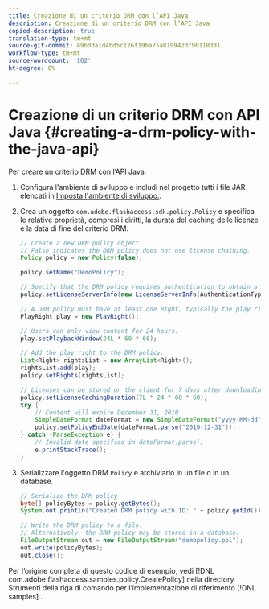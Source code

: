 ```yaml
---
title: Creazione di un criterio DRM con l’API Java
description: Creazione di un criterio DRM con l’API Java
copied-description: true
translation-type: tm+mt
source-git-commit: 89bdda1d4bd5c126f19ba75a819942df901183d1
workflow-type: tm+mt
source-wordcount: '102'
ht-degree: 0%

---
```



# Creazione di un criterio DRM con API Java {#creating-a-drm-policy-with-the-java-api}

Per creare un criterio DRM con l’API Java:

1. Configura l&#39;ambiente di sviluppo e includi nel progetto tutti i file JAR elencati in [Imposta l&#39;ambiente di sviluppo.](../../protecting-content/setting-up-the-sdk/setup-dev-env.md).
1. Crea un oggetto `com.adobe.flashaccess.sdk.policy.Policy` e specifica le relative proprietà, compresi i diritti, la durata del caching delle licenze e la data di fine del criterio DRM.

   ```java
   // Create a new DRM policy object.  
   // False indicates the DRM policy does not use license chaining.  
   Policy policy = new Policy(false);  
   
   policy.setName("DemoPolicy");  
   
   // Specify that the DRM policy requires authentication to obtain a license.  
   policy.setLicenseServerInfo(new LicenseServerInfo(AuthenticationType.UsernamePassword));  
   
   // A DRM policy must have at least one Right, typically the play right  
   PlayRight play = new PlayRight();  
   
   // Users can only view content for 24 hours.  
   play.setPlaybackWindow(24L * 60 * 60);  
   
   // Add the play right to the DRM policy.  
   List<Right> rightsList = new ArrayList<Right>();  
   rightsList.add(play);  
   policy.setRights(rightsList);  
   
   // Licenses can be stored on the client for 7 days after downloading  
   policy.setLicenseCachingDuration(7L * 24 * 60 * 60);  
   try {  
       // Content will expire December 31, 2010  
       SimpleDateFormat dateFormat = new SimpleDateFormat("yyyy-MM-dd");  
       policy.setPolicyEndDate(dateFormat.parse("2010-12-31"));  
   } catch (ParseException e) {  
       // Invalid date specified in dateFormat.parse()  
       e.printStackTrace();  
   } 
   ```

1. Serializzare l&#39;oggetto DRM `Policy` e archiviarlo in un file o in un database.

   ```java
   // Serialize the DRM policy  
   byte[] policyBytes = policy.getBytes();  
   System.out.println("Created DRM policy with ID: " + policy.getId());  
   
   // Write the DRM policy to a file.   
   // Alternatively, the DRM policy may be stored in a database.  
   FileOutputStream out = new FileOutputStream("demopolicy.pol");  
   out.write(policyBytes);  
   out.close(); 
   ```

Per l’origine completa di questo codice di esempio, vedi [!DNL com.adobe.flashaccess.samples.policy.CreatePolicy] nella directory Strumenti della riga di comando per l’implementazione di riferimento [!DNL samples] .

